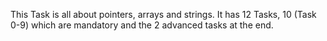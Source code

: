 This Task is all about pointers, arrays and strings. 
It has 12 Tasks, 10 (Task 0-9) which are mandatory and the 2 advanced tasks at the end. 
